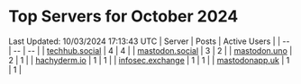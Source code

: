 # Top Servers for October 2024
Last Updated: 10/03/2024 17:13:43 UTC
| Server | Posts | Active Users |
| -- | -- | -- |
| [techhub.social](https://techhub.social/tags/PowerShell) | 4 | 4 |
| [mastodon.social](https://mastodon.social/tags/PowerShell) | 3 | 2 |
| [mastodon.uno](https://mastodon.uno/tags/PowerShell) | 2 | 1 |
| [hachyderm.io](https://hachyderm.io/tags/PowerShell) | 1 | 1 |
| [infosec.exchange](https://infosec.exchange/tags/PowerShell) | 1 | 1 |
| [mastodonapp.uk](https://mastodonapp.uk/tags/PowerShell) | 1 | 1 |
